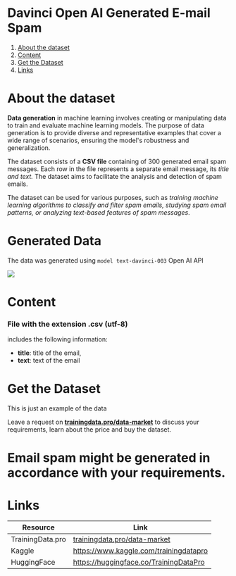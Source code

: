 # Davinci Open AI Generated E-mail Spam
1. [ About the dataset ](#about)
2. [ Content ](#cont)
3. [ Get the Dataset ](#getdat)
4. [ Links ](#link)

<a name="about"></a>
# About the dataset

**Data generation** in machine learning involves creating or manipulating data to train and evaluate machine learning models. The purpose of data generation is to provide diverse and representative examples that cover a wide range of scenarios, ensuring the model's robustness and generalization.

The dataset consists of a **CSV file** containing of 300 generated email spam messages. Each row in the file represents a separate email message, its *title and text.* The dataset aims to facilitate the analysis and detection of spam emails.

The dataset can be used for various purposes, such as *training machine learning algorithms to classify and filter spam emails, studying spam email patterns, or analyzing text-based features of spam messages*.

# Generated Data

The data was generated using `model text-davinci-003` Open AI API

![](https://www.googleapis.com/download/storage/v1/b/kaggle-user-content/o/inbox%2F12421376%2Fdefd7209a4510c98e556ca384c8ace68%2Finbox_618942_4d1fdedb2827152696dd0c0af05fd8da_f.png?generation=1695221394608089&alt=media)

<a name="cont"></a>
# Content
### File with the extension .csv (utf-8)
includes the following information:

- **title**: title of the email,
- **text**: text of the email

<a name="getdat"></a>
# Get the Dataset
This is just an example of the data

Leave a request on **[trainingdata.pro/data-market](https://trainingdata.pro/data-market?utm_source=github&utm_medium=cpc&utm_campaign=generated-e-mail-spam)** to discuss your requirements, learn about the price and buy the dataset. 

# Email spam might be generated in accordance with your requirements.

<a name="link"></a>
# Links
| Resource | Link |
| --- | --- |
| TrainingData.pro | [trainingdata.pro/data-market](https://trainingdata.pro/data-market?utm_source=github&utm_medium=cpc&utm_campaign=generated-e-mail-spam) |
| Kaggle | https://www.kaggle.com/trainingdatapro |
| HuggingFace | https://huggingface.co/TrainingDataPro |


